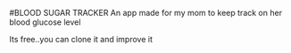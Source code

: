 #BLOOD SUGAR TRACKER
An app made for my mom to keep track on her blood glucose level

Its free..you can clone it and improve it 
